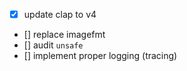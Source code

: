 - [x] update clap to v4
- [] replace imagefmt
- [] audit `unsafe`
- [] implement proper logging (tracing)

